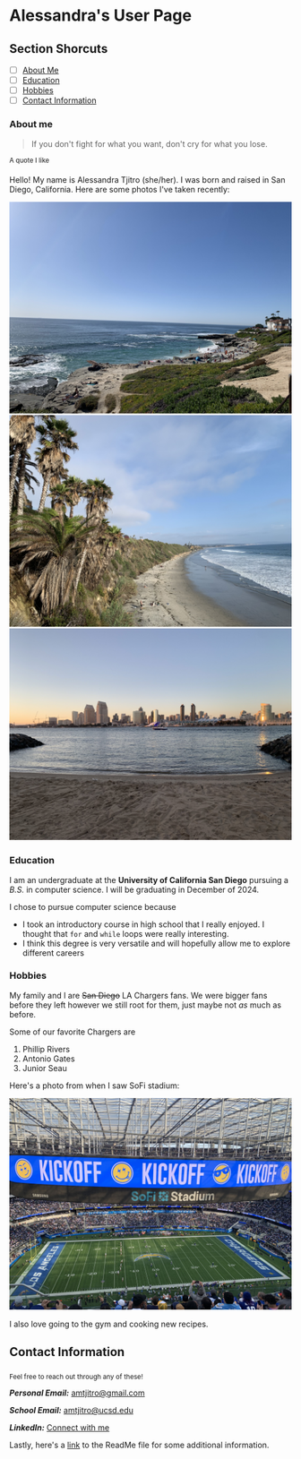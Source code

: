 # Alessandra's User Page

## Section Shorcuts
- [ ] [About Me](#about-me)
- [ ] [Education](#education)
- [ ] [Hobbies](#hobbies)
- [ ] [Contact Information](#contact-information)

### About me

> If you don't fight for what you want, don't cry for what you lose.

<sup> A quote I like </sup>

Hello! My name is Alessandra Tjitro (she/her). I was born and raised in San Diego, California. Here are some photos I've taken recently:

![La Jolla Cove](LJC.jpg)
![Swami's Beach](Swamis.jpg)
![Coronado](Coronado.jpg)

### Education

I am an undergraduate at the **University of California San Diego** pursuing a *B.S.* in computer science. I will be graduating in December of 2024.

I chose to pursue computer science because

* I took an introductory course in high school that I really enjoyed. I thought that `for` and `while` loops were really interesting.
* I think this degree is very versatile and will hopefully allow me to explore different careers

### Hobbies

My family and I are ~~San Diego~~ LA Chargers fans. We were bigger fans before they left however we still root for them, just maybe not *as* much as before.

Some of our favorite Chargers are
1. Phillip Rivers
2. Antonio Gates
3. Junior Seau

Here's a photo from when I saw SoFi stadium:

![SoFi](SoFi.jpg)

I also love going to the gym and cooking new recipes.


## Contact Information

<sub> Feel free to reach out through any of these! </sub>

***Personal Email:*** amtjitro@gmail.com

***School Email:*** amtjitro@ucsd.edu

***LinkedIn:*** [Connect with me](https://www.linkedin.com/in/alessandra-tjitro/)

Lastly, here's a [link](README.md) to the ReadMe file for some additional information.